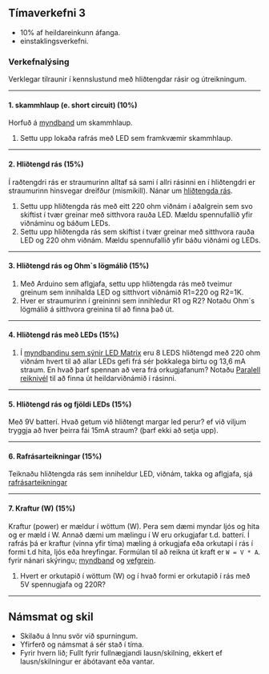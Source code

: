 ## Tímaverkefni 3 
- 10% af heildareinkunn áfanga.
- einstaklingsverkefni.

### Verkefnalýsing
Verklegar tilraunir í kennslustund með hliðtengdar rásir og útreikningum. <br>

---

#### 1. skammhlaup (e. short circuit) (10%)
Horfuð á [myndband](https://www.youtube.com/watch?v=RjdyCXmDtb8&ab_channel=KidovatorsbyGyanLab) um skammhlaup.

1. Settu upp lokaða rafrás með LED sem framkvæmir skammhlaup.

---

#### 2. Hliðtengd rás (15%)
Í raðtengdri rás er straumurinn alltaf sá sami í allri rásinni en í hliðtengdri er straumurinn hinsvegar dreifður (mismikill). 
Nánar um [hliðtengda rás](https://github.com/VESM1VS/afangi/wiki/Rafeindat%C3%A6kni#hli%C3%B0tengd-r%C3%A1s). 

1. Settu upp hliðtengda rás með eitt 220 ohm viðnám í aðalgrein sem svo skiftist í tvær greinar með sitthvora rauða LED. Mældu spennufallið yfir viðnáminu og báðum LEDs.
1. Settu upp hliðtengda rás sem skiftist í tvær greinar með sitthvora rauða LED og 220 ohm viðnám. Mældu spennufallið yfir báðu viðnámi og LEDs.

---

#### 3. Hliðtengd rás og Ohm`s lögmálið (15%)

1. Með Arduino sem aflgjafa, settu upp hliðtengda rás með tveimur greinum sem innihalda LED og sitthvort viðnámið R1=220 og R2=1K.  
1. Hver er straumurinn í greininni sem innihledur R1 og R2? Notaðu Ohm`s lögmálið á sitthvora greinina til að finna það út.

<!--
1. Við viljum hafa 20mA straum fyrir hvora peruna. Hvert ætti viðnánmið að vera? _[Lausn](https://youtu.be/H69xDuon7vo?t=474)_
1. Núna ætlum við að vera með viðnám + led í sittvoru grein. Hver er straumurinn sem hvor peran fær? [myndband (að hliðtengingu)](https://youtu.be/G4lIo-MRSiY?list=PLJse9iV6Reqgy8sdjBwKDwihQdbSxbcNg&t=404).
-->

---

#### 4. Hliðtengd rás með LEDs (15%)
1. Í [myndbandinu sem sýnir LED Matrix](https://youtu.be/G4lIo-MRSiY?list=PLJse9iV6Reqgy8sdjBwKDwihQdbSxbcNg&t=412) eru 8 LEDS hliðtengd með 220 ohm viðnám hvert til að allar LEDs gefi frá sér þokkalega birtu og 13,6 mA straum. En hvað þarf spennan að vera frá orkugjafanum? Notaðu [Paralell reiknivél](https://www.digikey.com/en/resources/conversion-calculators/conversion-calculator-parallel-and-series-resistor) til að finna út heildarviðnámið í rásinni.

---

#### 5. Hliðtengd rás og fjöldi LEDs (15%)
Með 9V batterí. Hvað getum við hliðtengt margar led perur? ef við viljum tryggja að hver þeirra fái 15mA straum? (þarf ekki að setja upp).

---

#### 6. Rafrásarteikningar (15%)

Teiknaðu hliðtengda rás sem inniheldur LED, viðnám, takka og aflgjafa, sjá [rafrásarteikningar](https://github.com/VESM1VS/afangi/wiki/Rafeindat%C3%A6kni#rafr%C3%A1sarteikningar)

---

#### 7. Kraftur (W) (15%)
Kraftur (power) er mældur í wöttum (W). Pera sem dæmi myndar ljós og hita og er mæld í W. Annað dæmi um mælingu í W eru orkugjafar t.d. batterí. Í rafrás þá er kraftur (vinna yfir tíma) mæling á orkugjafa eða orkutapi í rás í formi t.d hita, ljós eða hreyfingar. Formúlan til að reikna út kraft er `W = V * A`. <br>
fyrir nánari skýringu; [myndband](https://www.youtube.com/watch?v=fQGjzxNY_mY&ab_channel=MichelvanBiezen) og  [vefgrein](https://www.electronics-tutorials.ws/dccircuits/dcp_2.html).

1. Hvert er orkutapið í wöttum (W) og í hvað formi er orkutapið í rás með 5V spennugjafa og 220R? 

---

## Námsmat og skil

- Skilaðu á Innu svör við spurningum.
- Yfirferð og námsmat á sér stað í tíma. 
- Fyrir hvern lið; Fullt fyrir fullnægjandi lausn/skilning, ekkert ef lausn/skilningur er ábótavant eða vantar. <br>

<!--
Eftirfarandi er metið í tíma útfrá verklegum tilraunum og skilningi nemanda:

1. Getur sett upp hliðtengda lokaða rás (viðnám, LEDS og takki) á breadboad. 
1. Þekkir muninn á raðtengdu og hliðtengdri rás m.t.t. straums og spennu. 
1. Getur teiknað einfalda raðtenga- og hliðtengda rás. 
1. Getur reiknað út kraft í wöttum (W=VI). 
-->

<!--
#### 1. Breytiviðnám til að stilla birtustig
Kláraðu All About LEDs frá [Revisiting Resistors](https://learn.adafruit.com/all-about-leds/revisiting-resistors) um vensl straums og spennu.
1. Svaraðu spurningunum.
-->
